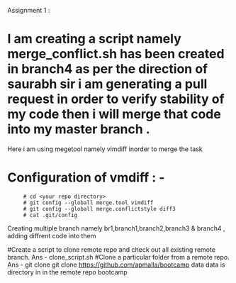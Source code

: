 Assignment 1 : 
# I am creating a script namely merge_conflict.sh has been created in branch4  as per the direction of saurabh sir i am generating a pull request in order to verify stability of my code then i will merge that code into my master branch . 
Here i am using megetool namely vimdiff inorder to merge  the task 
# Configuration of vmdiff : -          
         # cd <your repo directory>
         # git config --globall merge.tool vimdiff
         # git config --globall merge.conflictstyle diff3
         # cat .git/config
         
 Creating multiple branch namely br1,branch1,branch2,branch3 & branch4 , adding diffrent code into them 
 
 #Create a script to clone remote repo and check out all existing remote branch.
  Ans - clone_script.sh
 #Clone a particular folder from a remote repo.
 Ans - git clone <url> <foldername>
       git clone https://github.com/apmalla/bootcamp data
data is directory in in the remote repo bootcamp
         
